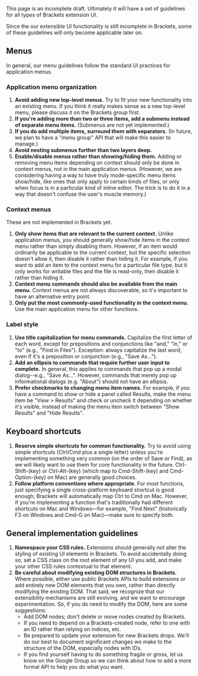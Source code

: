 This page is an incomplete draft. Ultimately it will have a set of guidelines for all types of Brackets extension UI.

Since the our extensible UI functionality is still incomplete in Brackets, some of these guidelines will only become applicable later on.

## Menus

In general, our menu guidelines follow the standard UI practices for application menus.

### Application menu organization

1. **Avoid adding new top-level menus.** Try to fit your new functionality into an existing menu. If you think it really makes sense as a new top-level menu, please discuss it on the Brackets group first.
2. **If you're adding more than two or three items, add a submenu instead of separate menu items.** (Submenus are not yet implemented.)
3. **If you do add multiple items, surround them with separators.** (In future, we plan to have a "menu group" API that will make this easier to manage.)
4. **Avoid nesting submenus further than two layers deep.**
5. **Enable/disable menus rather than showing/hiding them.** Adding or removing menu items depending on context should only be done in context menus, not in the main application menus. (However, we are considering having a way to have truly mode-specific menu items show/hide, like ones that only apply to certain kinds of files, or only when focus is in a particular kind of inline editor. The trick is to do it in a way that doesn't confuse the user's muscle memory.)

### Context menus

These are not implemented in Brackets yet.

1. **Only show items that are relevant to the current context.** Unlike application menus, you should generally show/hide items in the context menu rather than simply disabling them. However, if an item would ordinarily be applicable to the current context, but the specific selection doesn't allow it, then disable it rather than hiding it. For example, if you want to add an item to the context menu for a particular file type, but it only works for writable files and the file is read-only, then disable it rather than hiding it.
2. **Context menu commands should also be available from the main menu.** Context menus are not always discoverable, so it's important to have an alternative entry point.
3. **Only put the most commonly-used functionality in the context menu.** Use the main application menu for other functions.

### Label style

1. **Use title capitalization for menu commands.** Capitalize the first letter of each word, except for prepositions and conjunctions like "and," "in," or "to" (e.g., "Find in Files"). Exception: always capitalize the last word, even if it's a preposition or conjunction (e.g., "Save As...").
2. **Add an ellipsis to commands that require further user input to complete.** In general, this applies to commands that pop up a modal dialog--e.g., "Save As...". However, commands that merely pop up informational dialogs (e.g. "About") should not have an ellipsis.
3. **Prefer checkmarks to changing menu item names.** For example, if you have a command to show or hide a panel called Results, make the menu item be "View > Results" and check or uncheck it depending on whether it's visible, instead of making the menu item switch between "Show Results" and "Hide Results". 

## Keyboard shortcuts

1. **Reserve simple shortcuts for common functionality.** Try to avoid using simple shortcuts (Ctrl/Cmd plus a single letter) unless you're implementing something very common (on the order of Save or Find), as we will likely want to use them for core functionality in the future. Ctrl-Shift-(key) or Ctrl-Alt-(key) (which map to Cmd-Shift-(key) and Cmd-Option-(key) on Mac) are generally good choices.
2. **Follow platform conventions where appropriate.** For most functions, just specifying a single cross-platform keyboard shortcut is good enough; Brackets will automatically map Ctrl to Cmd on Mac. However, if you're implementing a function that's traditionally had different shortcuts on Mac and Windows&mdash;for example, "Find Next" (historically F3 on Windows and Cmd-G on Mac)&mdash;make sure to specify both.

## General implementation guidelines

1. **Namespace your CSS rules.** Extensions should generally not alter the styling of existing UI elements in Brackets. To avoid accidentally doing so, set a CSS class on the root element of any UI you add, and make your other CSS rules contextual to that element.
2. **Be careful about modifying existing DOM structures in Brackets.** Where possible, either use public Brackets APIs to build extensions or add entirely new DOM elements that you own, rather than directly modifying the existing DOM. That said, we recognize that our extensibility mechanisms are still evolving, and we want to encourage experimentation. So, if you do need to modify the DOM, here are some suggestions:
    * Add DOM nodes; don't delete or move nodes created by Brackets.
    * If you need to depend on a Brackets-created node, refer to one with an ID rather than relying on indices, etc.
    * Be prepared to update your extension for new Brackets drops. We'll do our best to document significant changes we make to the structure of the DOM, especially nodes with IDs.
    * If you find yourself having to do something fragile or gross, let us know on the Google Group so we can think about how to add a more formal API to help you do what you want.
